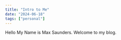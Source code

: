 ```yaml
---
title: "Intro to Me"
date: "2024-06-18"
tags: ["personal"]
---
```


Hello My Name is Max Saunders. Welcome to my blog.
